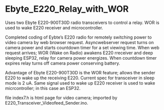 # Ebyte_E220_Relay_with_WOR
Uses two Ebyte E220-900T30D radio transceivers to control a relay.  WOR is used to wake E220 receiver and microcontroller.

Completed coding of Eybte’s E220 radio for remotely switching power to video camera by web browser request.  Asyncwebserver request turns on camera power and starts
countdown timer for a set viewing time.  When web request arrives; WOR (Wake on Radio) awakens E220 rreceiver and deep sleeping ESP32,  relay for camera power energizes. When countdown 
timer expires relay turns off camera power conserving battery.

Advantage of Ebyte E220-900T30D is the WOR feature; allows the sender E220 to wake up the receiving E220.  Current spec for transceiver in sleep mode is 2 uA.  Same signal used to wake up E220
receiver is used to wake micrcontroller; in this case an ESP32.

file index7.h is html page for video camera; imported by E220_Transceiver_Videofeed_Sender.ino.
